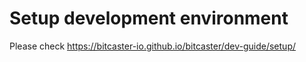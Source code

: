 Setup development environment
=============================

   Please check https://bitcaster-io.github.io/bitcaster/dev-guide/setup/
